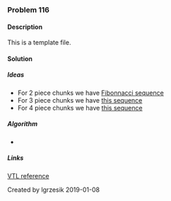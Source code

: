 
### Problem 116

#### Description
This is a template file.

#### Solution

##### Ideas
* For 2 piece chunks we have [Fibonnacci sequence](https://oeis.org/A000071)
* For 3 piece chunks we have [this sequence](https://oeis.org/A077868)
* For 4 piece chunks we have [this sequence](https://oeis.org/A098578)

##### Algorithm
*

##### Links
[VTL reference](http://velocity.apache.org/engine/1.7/vtl-reference.html)

Created by lgrzesik 2019-01-08